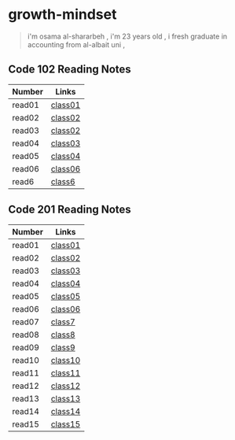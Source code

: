 # growth-mindset


>i'm osama al-shararbeh , i'm 23 years old , i fresh graduate in accounting from al-albait uni , 




 ## Code 102 Reading Notes 

| Number    | Links               |
| ----------- | --------------------|
| read01      | [class01](read01.md)|       
| read02      | [class02](read02.md)|       
| read03      | [class02](read03.md)|       
| read04      | [class03](read04.md)|
| read05     | [class04](read05.md)|
| read06     | [class06](read06.md)|
| read6     | [class6](read6.md)|



## Code 201 Reading Notes

| Number    | Links               |
| ----------- | --------------------|
| read01      | [class01](read001.md)|       
| read02      | [class02](read002.md)|       
| read03      | [class03](read003.md)|       
| read04      | [class04](read004.md)|
| read05     | [class05](read005.md)|
| read06     | [class06](read006.md)|
| read07    | [class7](read07.md)|
| read08    | [class8](read008.md)|
| read09    | [class9](read009.md)|
| read10    | [class10](read010.md)|
| read11   | [class11](read011.md)|
| read12    | [class12](read012.md)|
| read13    | [class13](read013.md)|
| read14    | [class14](read014.md)|
| read15    | [class15](read015.md)|


